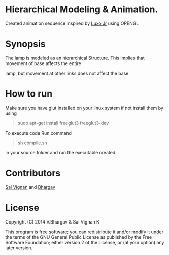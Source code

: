 # Hierarchical Modeling & Animation.

Created animation sequence inspired by [Luxo Jr](https://www.youtube.com/watch?v=wYfYtV_2ezs) using OPENGL

# Synopsis

  The lamp is modeled as an hierarchical Structure. This implies that movement of base affects the entire 

  lamp, but movement at other links does not affect the base.

# How to run

Make sure you have glut installed on your linux system if not install them by using

>sudo apt-get install freeglut3 freeglut3-dev

To execute code Run command

>sh compile.sh

in your source folder and run the executable created.

# Contributors

[Sai Vignan](http://www.iitd.ac.in/~cs5120289) and [Bhargav](http://www.iitd.ac.in/~cs5120301)

# License

Copyright (C) 2014   V.Bhargav & Sai Vignan K

This program is free software; you can redistribute it and/or modify it under the terms of the GNU General Public License as published by the Free Software Foundation; either version 2 of the License, or (at your option) any later version.
